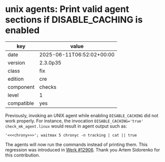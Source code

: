 [//]: # (werk v2)
# unix agents: Print valid agent sections if DISABLE_CACHING is enabled

key        | value
---------- | ---
date       | 2025-06-11T06:52:02+00:00
version    | 2.3.0p35
class      | fix
edition    | cre
component  | checks
level      | 1
compatible | yes

Previously, invoking an UNIX agent while enabling `DISABLE_CACHING` did not work properly.
For instance, the invocation `DISABLE_CACHING='true' check_mk_agent.linux` would result in agent output such as:

```
'<<<chrony>>>'; waitmax 5 chronyc -n tracking | cat || true
```

The agents will now run the commands instead of printing them.
This regression was introduced in [Werk #12906](https://checkmk.com/werk/12906).
Thank you Artem Sidorenko for this contribution.
